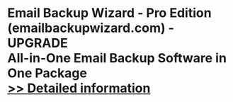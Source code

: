 # Email Backup Wizard - Pro Edition (emailbackupwizard.com) - UPGRADE<br />All-in-One Email Backup Software in One Package<br />[>> Detailed information](https://secure.shareit.com/shareit/product.html?productid=300996127&affiliateid=200057808)